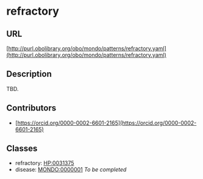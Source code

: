 # refractory 
## URL 
[http://purl.obolibrary.org/obo/mondo/patterns/refractory.yaml](http://purl.obolibrary.org/obo/mondo/patterns/refractory.yaml)
## Description 
TBD.
## Contributors 
* [https://orcid.org/0000-0002-6601-2165](https://orcid.org/0000-0002-6601-2165) 
## Classes 
* refractory: [HP:0031375](http://purl.obolibrary.org/obo/HP_0031375) 
* disease: [MONDO:0000001](http://purl.obolibrary.org/obo/MONDO_0000001) 
_To be completed_